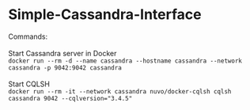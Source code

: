 # Simple-Cassandra-Interface

Commands:<br>
<br>
Start Cassandra server in Docker<br>
```docker run --rm -d --name cassandra --hostname cassandra --network cassandra -p 9042:9042 cassandra```<br>
<br>
Start CQLSH<br>
```docker run --rm -it --network cassandra nuvo/docker-cqlsh cqlsh cassandra 9042 --cqlversion="3.4.5"```
